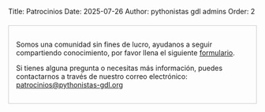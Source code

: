 Title: Patrocinios
Date: 2025-07-26
Author: pythonistas gdl admins
Order: 2


<div style="border: 1px solid #ccc; padding: 15px; margin: 20px 0;">
  <p>Somos una comunidad sin fines de lucro, ayudanos a seguir compartiendo conocimiento, por favor llena el siguiente <a href="https://forms.gle/szC3ThjMKR7QQkb69">formulario</a>.</p>

  <p>Si tienes alguna pregunta o necesitas más información, puedes contactarnos a través de nuestro correo electrónico: <a href="mailto:patrocinios@pythonistas-gdl.org">patrocinios@pythonistas-gdl.org</a></p>
</div>





